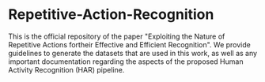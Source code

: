 # Repetitive-Action-Recognition
This is the official repository of the paper "Exploiting the Nature of Repetitive Actions fortheir Effective and Efficient Recognition". We provide guidelines to generate the datasets that are used in this work, as well as any important documentation regarding the aspects of the proposed Human Activity Recognition (HAR) pipeline.
